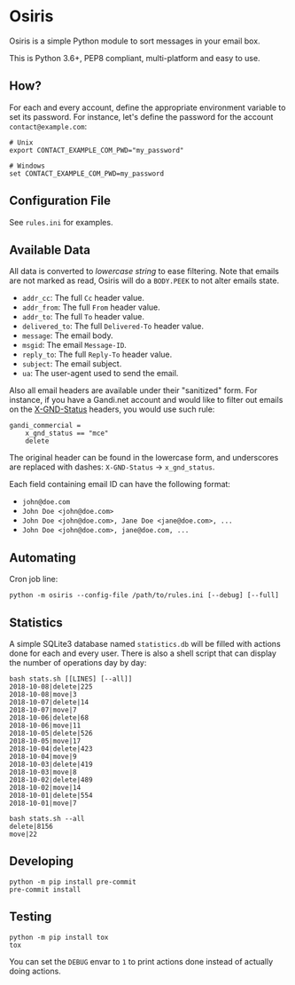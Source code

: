 # Osiris

Osiris is a simple Python module to sort messages in your email box.

This is Python 3.6+, PEP8 compliant, multi-platform and easy to use.

## How?

For each and every account, define the appropriate environment variable to set its password.
For instance, let's define the password for the account `contact@example.com`:

    # Unix
    export CONTACT_EXAMPLE_COM_PWD="my_password"

    # Windows
    set CONTACT_EXAMPLE_COM_PWD=my_password

## Configuration File

See `rules.ini` for examples.

## Available Data

All data is converted to *lowercase string* to ease filtering.
Note that emails are not marked as read, Osiris will do a `BODY.PEEK` to not alter emails state.

- `addr_cc`: The full `Cc` header value.
- `addr_from`: The full `From` header value.
- `addr_to`: The full `To` header value.
- `delivered_to`: The full `Delivered-To` header value.
- `message`: The email body.
- `msgid`: The email `Message-ID`.
- `reply_to`: The full `Reply-To` header value.
- `subject`: The email subject.
- `ua`: The user-agent used to send the email.

Also all email headers are available under their "sanitized" form.
For instance, if you have a Gandi.net account and would like to filter out emails on the [X-GND-Status]() headers, you would use such rule:

    gandi_commercial =
        x_gnd_status == "mce"
        delete

The original header can be found in the lowercase form, and underscores are replaced with dashes: `X-GND-Status` -> `x_gnd_status`.

Each field containing email ID can have the following format:

- `john@doe.com`
- `John Doe <john@doe.com>`
- `John Doe <john@doe.com>, Jane Doe <jane@doe.com>, ... `
- `John Doe <john@doe.com>, jane@doe.com, ... `

## Automating

Cron job line:

    python -m osiris --config-file /path/to/rules.ini [--debug] [--full]

## Statistics

A simple SQLite3 database named `statistics.db` will be filled with actions done for each and every user.
There is also a shell script that can display the number of operations day by day:

    bash stats.sh [[LINES] [--all]]
    2018-10-08|delete|225
    2018-10-08|move|3
    2018-10-07|delete|14
    2018-10-07|move|7
    2018-10-06|delete|68
    2018-10-06|move|11
    2018-10-05|delete|526
    2018-10-05|move|17
    2018-10-04|delete|423
    2018-10-04|move|9
    2018-10-03|delete|419
    2018-10-03|move|8
    2018-10-02|delete|489
    2018-10-02|move|14
    2018-10-01|delete|554
    2018-10-01|move|7

    bash stats.sh --all
    delete|8156
    move|22

## Developing

    python -m pip install pre-commit
    pre-commit install

## Testing

    python -m pip install tox
    tox

You can set the `DEBUG` envar to `1` to print actions done instead of actually doing actions.
